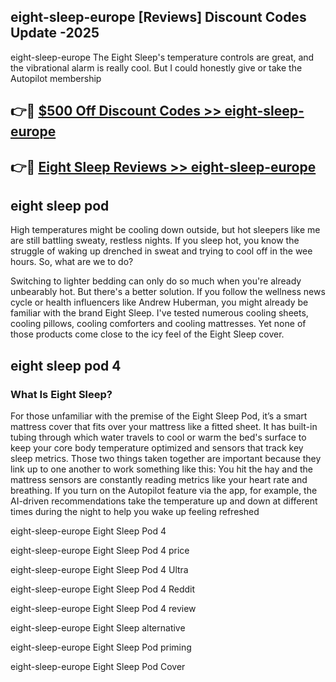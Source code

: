## eight-sleep-europe [Reviews​] Discount Codes Update -2025

eight-sleep-europe The Eight Sleep's temperature controls are great, and the vibrational alarm is really cool. But I could honestly give or take the Autopilot membership

## 👉🔴 [$500 Off Discount Codes >> eight-sleep-europe](http://download.freeplayer.one?title=eight-sleep-europe&ref=18-ES)

## 👉🔴 [Eight Sleep Reviews >> eight-sleep-europe](http://download.freeplayer.one?title=eight-sleep-europe&ref=18-ES)

## eight sleep pod

High temperatures might be cooling down outside, but hot sleepers like me are still battling sweaty, restless nights. If you sleep hot, you know the struggle of waking up drenched in sweat and trying to cool off in the wee hours. So, what are we to do?

Switching to lighter bedding can only do so much when you're already unbearably hot. But there's a better solution. If you follow the wellness news cycle or health influencers like Andrew Huberman, you might already be familiar with the brand Eight Sleep. I've tested numerous cooling sheets, cooling pillows, cooling comforters and cooling mattresses. Yet none of those products come close to the icy feel of the Eight Sleep cover.

## eight sleep pod 4

### What Is Eight Sleep?

For those unfamiliar with the premise of the Eight Sleep Pod, it’s a smart mattress cover that fits over your mattress like a fitted sheet. It has built-in tubing through which water travels to cool or warm the bed's surface to keep your core body temperature optimized and sensors that track key sleep metrics. Those two things taken together are important because they link up to one another to work something like this: You hit the hay and the mattress sensors are constantly reading metrics like your heart rate and breathing. If you turn on the Autopilot feature via the app, for example, the AI-driven recommendations take the temperature up and down at different times during the night to help you wake up feeling refreshed

eight-sleep-europe Eight Sleep Pod 4

eight-sleep-europe Eight Sleep Pod 4 price

eight-sleep-europe Eight Sleep Pod 4 Ultra

eight-sleep-europe Eight Sleep Pod 4 Reddit

eight-sleep-europe Eight Sleep Pod 4 review

eight-sleep-europe Eight Sleep alternative

eight-sleep-europe Eight Sleep Pod priming

eight-sleep-europe Eight Sleep Pod Cover